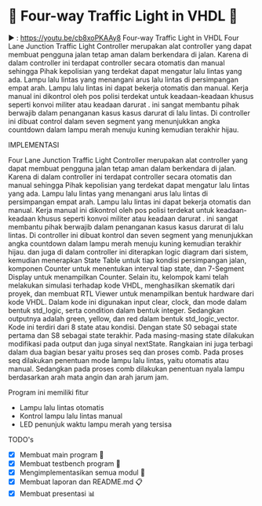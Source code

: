 # 🚦 Four-way Traffic Light in VHDL 🚦
▶ : https://youtu.be/cb8xoPKAAy8
Four-way Traffic Light in VHDL Four Lane Junction Traffic Light Controller merupakan alat controller yang dapat membuat pengguna jalan tetap aman dalam berkendara di jalan. Karena di dalam controller ini terdapat controller secara otomatis dan manual sehingga Pihak kepolisian yang terdekat dapat mengatur lalu lintas yang ada. 
Lampu lalu lintas yang menangani arus lalu lintas di persimpangan empat arah. Lampu lalu lintas ini dapat bekerja otomatis dan manual. Kerja manual ini dikontrol oleh pos polisi terdekat untuk keadaan-keadaan khusus seperti konvoi militer atau keadaan darurat . ini sangat membantu pihak berwajib dalam penanganan kasus kasus darurat di lalu lintas. Di controller ini dibuat control dalam seven segment yang menunjukkan angka countdown dalam lampu merah menuju kuning kemudian terakhir hijau. 

IMPLEMENTASI

Four Lane Junction Traffic Light Controller merupakan alat controller yang dapat membuat pengguna jalan tetap aman dalam berkendara di jalan. Karena di dalam controller ini terdapat controller secara otomatis dan manual sehingga Pihak kepolisian yang terdekat dapat mengatur lalu lintas yang ada.
Lampu lalu lintas yang menangani arus lalu lintas di persimpangan empat arah. Lampu lalu lintas ini dapat bekerja otomatis dan manual. Kerja manual ini dikontrol oleh pos polisi terdekat untuk keadaan-keadaan khusus seperti konvoi militer atau keadaan darurat . ini sangat membantu pihak berwajib dalam penanganan kasus kasus darurat di lalu lintas. Di controller ini dibuat kontrol dan seven segment yang menunjukkan angka countdown dalam lampu merah menuju kuning kemudian terakhir hijau. dan juga di dalam controller ini diterapkan logic diagram dari sistem, kemudian menerapkan State Table untuk tiap kondisi persimpangan jalan, komponen Counter untuk menentukan interval tiap state, dan 7-Segment Display untuk menampilkan Counter. Selain itu, kelompok kami telah melakukan simulasi terhadap kode VHDL, menghasilkan skematik dari proyek, dan membuat RTL Viewer untuk menampilkan bentuk hardware dari kode VHDL. 
Dalam kode ini digunakan input clear, clock, dan mode dalam bentuk std_logic,  serta condition dalam bentuk integer. Sedangkan outputnya adalah green, yellow, dan red dalam bentuk std_logic_vector. Kode ini terdiri dari 8 state atau kondisi. Dengan state S0 sebagai state pertama dan S8 sebagai state terakhir. Pada masing-masing state dilakukan modifikasi pada output dan juga sinyal nextState.
Rangkaian ini juga terbagi dalam dua bagian besar yaitu proses seq dan proses comb. Pada proses seq dilakukan penentuan mode lampu lalu lintas, yaitu otomatis atau manual. Sedangkan pada proses comb dilakukan penentuan nyala lampu berdasarkan arah mata angin dan arah jarum jam.


Program ini memiliki fitur
- Lampu lalu lintas otomatis
- Kontrol lampu lalu lintas manual
- LED penunjuk waktu lampu merah yang tersisa 

TODO's
- [x] Membuat main program 	:page_facing_up:
- [x] Membuat testbench program 	:memo:
- [x] Mengimplementasikan semua modul :pushpin:
- [x] Membuat laporan dan README.md 	:clipboard:
- [x] Membuat presentasi :bar_chart:
